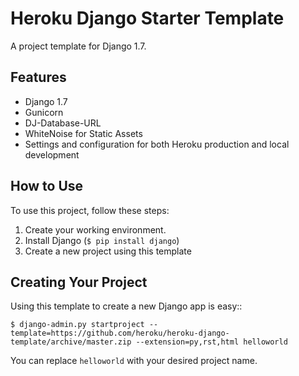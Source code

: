 # Heroku Django Starter Template

A project template for Django 1.7.

## Features

- Django 1.7
- Gunicorn
- DJ-Database-URL
- WhiteNoise for Static Assets
- Settings and configuration for both Heroku production and local development


## How to Use

To use this project, follow these steps:

1. Create your working environment.
2. Install Django (`$ pip install django`)
3. Create a new project using this template

## Creating Your Project

Using this template to create a new Django app is easy::

    $ django-admin.py startproject --template=https://github.com/heroku/heroku-django-template/archive/master.zip --extension=py,rst,html helloworld

You can replace ``helloworld`` with your desired project name.